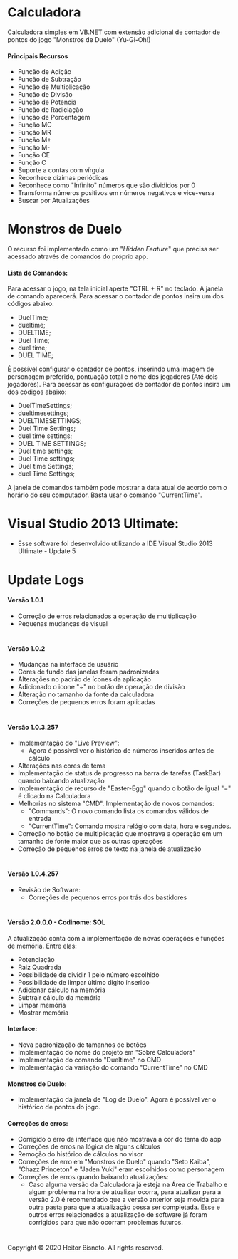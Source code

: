 
# Calculadora

Calculadora simples em VB.NET com extensão adicional de contador de pontos do jogo "Monstros de Duelo" (Yu-Gi-Oh!)

#### Principais Recursos

- Função de Adição
- Função de Subtração
- Função de Multiplicação
- Função de Divisão
- Função de Potencia
- Função de Radiciação
- Função de Porcentagem
- Função MC
- Função MR
- Função M+
- Função M-
- Função CE
- Função C
- Suporte a contas com vírgula
- Reconhece dízimas periódicas
- Reconhece como "Infinito" números que são divididos por 0
- Transforma números positivos em números negativos e vice-versa
- Buscar por Atualizações

#

# Monstros de Duelo

O recurso foi implementado como um "*Hidden Feature*" que precisa ser acessado através de comandos do próprio app.

#### Lista de Comandos:

Para acessar o jogo, na tela inicial aperte "CTRL + R" no teclado. A janela de comando aparecerá. Para acessar o contador de pontos insira um dos códigos abaixo:

- DuelTime;
- dueltime;
- DUELTIME;
- Duel Time;
- duel time;
- DUEL TIME;

É possível configurar o contador de pontos, inserindo uma imagem de personagem preferido, pontuação total e nome dos jogadores (Até dois jogadores). Para acessar as configurações de contador de pontos insira um dos códigos abaixo:

- DuelTimeSettings;
- dueltimesettings;
- DUELTIMESETTINGS;
- Duel Time Settings;
- duel time settings;
- DUEL TIME SETTINGS;
- Duel time settings;
- Duel Time settings;
- Duel time Settings;
- duel Time Settings;

A janela de comandos também pode mostrar a data atual de acordo com o horário do seu computador. Basta usar o comando "CurrentTime".

#

# Visual Studio 2013 Ultimate:

- Esse software foi desenvolvido utilizando a IDE Visual Studio 2013 Ultimate - Update 5 

#

# Update Logs

#### Versão 1.0.1
- Correção de erros relacionados a operação de multiplicação
- Pequenas mudanças de visual

#

#### Versão 1.0.2

- Mudanças na interface de usuário
- Cores de fundo das janelas foram padronizadas
- Alterações no padrão de ícones da aplicação
- Adicionado o icone "÷" no botão de operação de divisão
- Alteração no tamanho da fonte da calculadora
- Correções de pequenos erros foram aplicadas

#

#### Versão 1.0.3.257

- Implementação do "Live Preview":
  - Agora é possível ver o histórico de números inseridos antes de cálculo
- Alterações nas cores de tema
- Implementação de status de progresso na barra de tarefas (TaskBar) quando baixando atualização
- Implementação de recurso de "Easter-Egg" quando o botão de igual "=" é clicado na Calculadora
- Melhorias no sistema "CMD". Implementação de novos comandos:
  - "Commands": O novo comando lista os comandos válidos de entrada
  - "CurrentTime": Comando mostra relógio com data, hora e segundos.
- Correção no botão de multiplicação que mostrava a operação em um tamanho de fonte maior que as outras operações
- Correção de pequenos erros de texto na janela de atualização


#

#### Versão 1.0.4.257

- Revisão de Software:
  - Correções de pequenos erros por trás dos bastidores


#

#### Versão 2.0.0.0 - Codinome: SOL

A atualização conta com a implementação de novas operações e funções de memória. Entre elas:

- Potenciação
- Raiz Quadrada
- Possibilidade de dividir 1 pelo número escolhido
- Possibilidade de limpar último digito inserido
- Adicionar cálculo na memória
- Subtrair cálculo da memória
- Limpar memória
- Mostrar memória

#### Interface:
  
- Nova padronização de tamanhos de botões
- Implementação do nome do projeto em "Sobre Calculadora"
- Implementação do comando "Dueltime" no CMD
- Implementação da variação do comando "CurrentTime" no CMD

#### Monstros de Duelo:
- Implementação da janela de "Log de Duelo". Agora é possível ver o histórico de pontos do jogo.

#### Correções de erros:

- Corrigido o erro de interface que não mostrava a cor do tema do app
- Correções de erros na lógica de alguns cálculos
- Remoção do histórico de cálculos no visor
- Correções de erro em "Monstros de Duelo" quando "Seto Kaiba", "Chazz Princeton" e "Jaden Yuki" eram escolhidos como personagem
- Correções de erros quando baixando atualizações:
  - Caso alguma versão da Calculadora já esteja na Área de Trabalho e algum problema na hora de atualizar ocorra, para atualizar para a versão 2.0 é recomendado que a versão anterior seja movida para outra pasta para que a atualização possa ser completada.
    Esse e outros erros relacionados a atualização de software já foram corrigidos para que não ocorram problemas futuros.



#

Copyright © 2020 Heitor Bisneto. All rights reserved.

